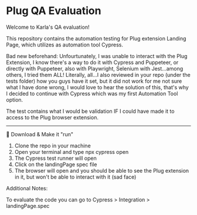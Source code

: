 # Plug QA Evaluation

Welcome to Karla's QA evaluation! 

This repository contains the automation testing for Plug extension Landing Page, which utilizes as automation tool Cypress. 

Bad new beforehand: Unfourtunately, I was unable to interact with the Plug Extension, I know there's a way to do it with Cypress and Puppeteer, or directly with Puppeteer, also with Playwright, Selenium with Jest...among others, I tried them ALL! Literally, all...I also reviewed in your repo (under the tests folder) how you guys have it set, but it did not work for me not sure what I have done wrong, I would love to hear the solution of this, that's why I decided to continue with Cypress which was my first Automation Tool option. 

The test contains what I would be validation IF I could have made it to access to the Plug browser extension. 

------------------------------------------------------------------------------------------------------------------------------------------------------------------------------

🚀 Download & Make it "run"

1. Clone the repo in your machine
2. Open your terminal and type npx cypress open
3. The Cypress test runner will open
4. Click on the landingPage spec file
5. The browser will open and you should be able to see the Plug extension in it, but won't be able to interact with it (sad face)

Additional Notes:

To evaluate the code you can go to Cypress > Integration > landingPage.spec

 
